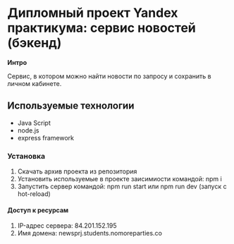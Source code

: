 # Дипломный проект Yandex практикума: сервис новостей (бэкенд)

**Интро**

Сервис, в котором можно найти новости по запросу и сохранить в личном кабинете.

## Используемые технологии
* Java Script
* node.js
* express framework

### Установка

1. Скачать архив проекта из репозитория
2. Установить используемые в проекте заисимиости командой: npm i
3. Запустить сервер командой: npm run start или npm run dev (запуск с hot-reload)

#### Доступ к ресурсам

1. IP-адрес сервера: 84.201.152.195
2. Имя домена: newsprj.students.nomoreparties.co

